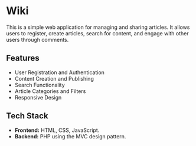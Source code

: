 # Wiki


This is a simple web application for managing and sharing articles. It allows users to register, create articles, search for content, and engage with other users through comments.

## Features

- User Registration and Authentication
- Content Creation and Publishing
- Search Functionality
- Article Categories and Filters
- Responsive Design

## Tech Stack

- **Frontend:** HTML, CSS, JavaScript.
- **Backend:**  PHP using the MVC design pattern.

